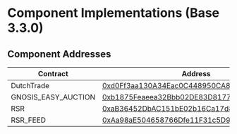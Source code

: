 # Component Implementations (Base 3.3.0)

## Component Addresses

| Contract            | Address                                                                                                               | Version |
| ------------------- | --------------------------------------------------------------------------------------------------------------------- | ------- |
| DutchTrade          | [0xd0Ff3aa130A34Eac0C448950CA8fe662330cB065](https://basescan.org/address/0xd0Ff3aa130A34Eac0C448950CA8fe662330cB065) | 3.3.0   |
| GNOSIS_EASY_AUCTION | [0xb1875Feaeea32Bbb02DE83D81772e07E37A40f02](https://basescan.org/address/0xb1875Feaeea32Bbb02DE83D81772e07E37A40f02) | N/A     |
| RSR                 | [0xaB36452DbAC151bE02b16Ca17d8919826072f64a](https://basescan.org/address/0xaB36452DbAC151bE02b16Ca17d8919826072f64a) | 1.0.3   |
| RSR_FEED            | [0xAa98aE504658766Dfe11F31c5D95a0bdcABDe0b1](https://basescan.org/address/0xAa98aE504658766Dfe11F31c5D95a0bdcABDe0b1) | N/A     |
